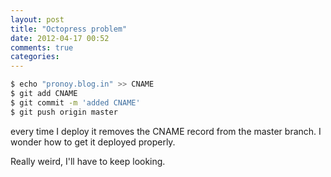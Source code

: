```yaml
---
layout: post
title: "Octopress problem"
date: 2012-04-17 00:52
comments: true
categories: 
---
```


``` bash CNAME
$ echo "pronoy.blog.in" >> CNAME
$ git add CNAME
$ git commit -m 'added CNAME'
$ git push origin master 
```

every time I deploy it removes the CNAME record from the master branch. I wonder how to get it deployed properly.

Really weird, I'll have to keep looking.